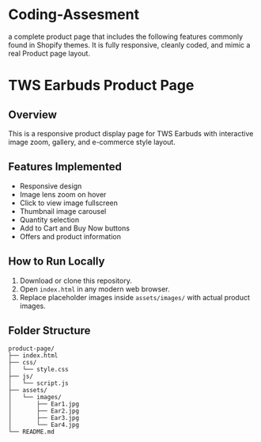 # Coding-Assesment
a complete product page that includes the following features commonly found in Shopify themes. It is fully responsive, cleanly coded, and mimic a real Product page layout.

# TWS Earbuds Product Page

## Overview
This is a responsive product display page for TWS Earbuds with interactive image zoom, gallery, and e-commerce style layout.

## Features Implemented
- Responsive design
- Image lens zoom on hover
- Click to view image fullscreen
- Thumbnail image carousel
- Quantity selection
- Add to Cart and Buy Now buttons
- Offers and product information

## How to Run Locally
1. Download or clone this repository.
2. Open `index.html` in any modern web browser.
3. Replace placeholder images inside `assets/images/` with actual product images.

## Folder Structure
```
product-page/
├── index.html
├── css/
│   └── style.css
├── js/
│   └── script.js
├── assets/
│   └── images/
│       ├── Ear1.jpg
│       ├── Ear2.jpg
│       ├── Ear3.jpg
│       └── Ear4.jpg
└── README.md
```
